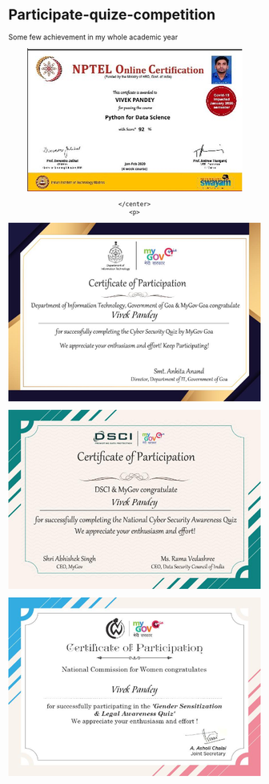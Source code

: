 # Participate-quize-competition
Some few achievement in my whole academic year
<center>
<p>
  <img src="https://github.com/vivekpandeyait/Participate-quize-competition/blob/main/Python-for-Data-Science.jpg"/>
  </p>
    
    </center>
    <p>
  <img src="https://github.com/vivekpandeyait/Participate-quize-competition/blob/main/certificate%20(3).jpg"/>
  </p>
   <p>
  <img src="https://github.com/vivekpandeyait/Participate-quize-competition/blob/main/certificate%20(4).jpg"/>
  </p>
 <p>
  <img src="https://github.com/vivekpandeyait/Participate-quize-competition/blob/main/certificate%20(5).jpg"/>
  </p>
